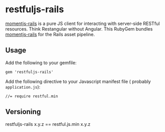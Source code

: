 # restfuljs-rails

[momentjs-rails](https://github.com/marmelab/restful.js) is a pure JS client for interacting with server-side RESTful resources. Think Restangular without Angular.
This RubyGem bundles [momentjs-rails](https://github.com/marmelab/restful.js) for the Rails asset pipeline.

## Usage

Add the following to your gemfile:

    gem 'restfuljs-rails'

Add the following directive to your Javascript manifest file ( probably `application.js`):

    //= require restful.min

## Versioning

restfuljs-rails x.y.z == restful.js.min x.y.z
